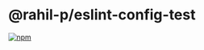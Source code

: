 # @rahil-p/eslint-config-test

[![npm](https://img.shields.io/npm/v/@rahil-p/eslint-config-test?logo=npm)](https://www.npmjs.com/package/@rahil-p/eslint-config-test)
